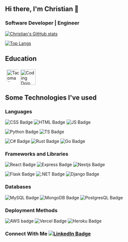 ## Hi there, I'm Christian 👋
### Software Developer | Engineer

[![Christian's GitHub stats](https://github-readme-stats.vercel.app/api?username=ChristianMLand&theme=dracula&hide=issues,contribs&show_icons=true&include_all_commits=true&count_private=true&hide_rank=true)](https://github.com/anuraghazra/github-readme-stats)

[![Top Langs](https://github-readme-stats.vercel.app/api/top-langs/?username=ChristianMLand&layout=compact&langs_count=4&theme=dracula)](https://github.com/anuraghazra/github-readme-stats)

## Education
<img src="https://my.tacomacc.edu/cas/images/TCCcolor.png" alt="Tacoma Community College" height="50px" style="background:white; padding:5px; box-sizing: border-box;"/><img src="https://upload.wikimedia.org/wikipedia/commons/4/41/Coding_Dojo.png" alt="Coding Dojo" height="50px" />

## Some Technologies I've used
### Languages
![CSS Badge](https://img.shields.io/badge/CSS3-1572B6?style=for-the-badge&logo=css3&logoColor=white)
![HTML Badge](https://img.shields.io/badge/HTML5-E34F26?style=for-the-badge&logo=html5&logoColor=white)
![JS Badge](https://img.shields.io/badge/JavaScript-323330?style=for-the-badge&logo=javascript&logoColor=F7DF1E)

![Python Badge](https://img.shields.io/badge/Python-FFD43B?style=for-the-badge&logo=python&logoColor=blue)
![TS Badge](https://img.shields.io/badge/TypeScript-007ACC?style=for-the-badge&logo=typescript&logoColor=white)

![C# Badge](https://img.shields.io/badge/C%23-239120?style=for-the-badge&logo=c-sharp&logoColor=white)
![Rust Badge](https://img.shields.io/badge/Rust-black?style=for-the-badge&logo=rust&logoColor=#E57324)
![Go Badge](https://img.shields.io/badge/Go-00ADD8?style=for-the-badge&logo=go&logoColor=white)
### Frameworks and Libraries
![React Badge](https://img.shields.io/badge/React-20232A?style=for-the-badge&logo=react&logoColor=61DAFB)
![Express Badge](https://img.shields.io/badge/Express.js-000000?style=for-the-badge&logo=express&logoColor=white)
![Nextjs Badge](https://img.shields.io/badge/next.js-000000?style=for-the-badge&logo=nextdotjs&logoColor=white)

![Flask Badge](https://img.shields.io/badge/Flask-000000?style=for-the-badge&logo=flask&logoColor=white)
![.NET Badge](https://img.shields.io/badge/.NET-512BD4?style=for-the-badge&logo=dotnet&logoColor=white)
![Django Badge](https://img.shields.io/badge/Django-092E20?style=for-the-badge&logo=django&logoColor=green)
### Databases
![MySQL Badge](https://img.shields.io/badge/MySQL-005C84?style=for-the-badge&logo=mysql&logoColor=white)
![MongoDB Badge](https://img.shields.io/badge/MongoDB-4EA94B?style=for-the-badge&logo=mongodb&logoColor=white)
![PostgresQL Badge](https://img.shields.io/badge/PostgreSQL-316192?style=for-the-badge&logo=postgresql&logoColor=white)
### Deployment Methods
![AWS badge](https://img.shields.io/badge/Amazon_AWS-FF9900?style=for-the-badge&logo=amazonaws&logoColor=white)
![Vercel Badge](https://img.shields.io/badge/Vercel-000000?style=for-the-badge&logo=vercel&logoColor=white)
![Heroku Badge](https://img.shields.io/badge/Heroku-430098?style=for-the-badge&logo=heroku&logoColor=white)

### Connect With Me [![LinkedIn Badge](https://img.shields.io/badge/LinkedIn-0077B5?style=for-the-badge&logo=linkedin&logoColor=white)](https://www.linkedin.com/in/christian-l-5b77011b1)






